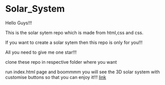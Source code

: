 # Solar_System

Hello Guys!!!

This is the solar sytem repo which is made from html,css and css.

If you want to create a solar sytem then this repo is only for you!!!

All you need to give me one star!!!

clone these repo in respective folder where you want

run index.html page and boommmm you will see the 3D solar system with customise buttons so that you can enjoy it!!!
[link](link12)
